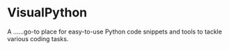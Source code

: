 # VisualPython
A ......go-to place for easy-to-use Python code snippets and tools to tackle various coding tasks.
